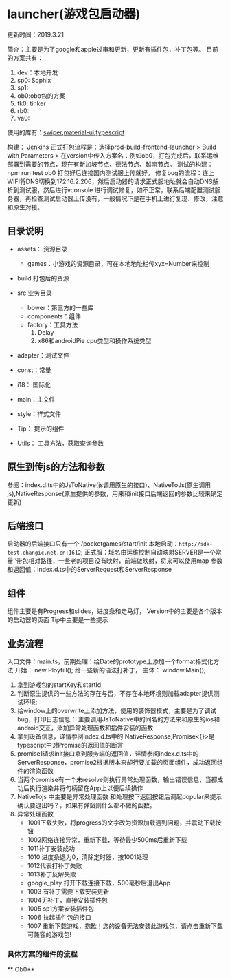 # launcher(游戏包启动器)

更新时间：2019.3.21

简介：主要是为了google和apple过审和更新，更新有插件包，补丁包等。
目前的方案共有：

1. dev：本地开发
2. sp0: Sophix
3. sp1:
4. ob0:obb包的方案
5. tk0: tinker
6. rb0:
7. va0:

使用的库有：[swiper](http://idangero.us/swiper/get-started/),[material-ui](https://material-ui.com/getting-started/installation/),[typescript](https://www.tslang.cn/docs/handbook/typescript-in-5-minutes.html)

构建：
[Jenkins](http://jenkins.royale.com/) 正式打包流程是：选择prod-build-frontend-launcher > Build with Parameters > 在version中传入方案名：例如ob0，打包完成后，联系运维部署到需要的节点，现在有新加坡节点、德法节点、越南节点。
测试的构建：npm run test ob0 打包好后连接国内测试服上传就好。
修复bug的流程：连上WIFI将DNS切换到172.16.2.206，然后启动器的请求正式服地址就会自动DNS解析到测试服，然后进行vconsole 进行调试修复，如不正常，联系后端配置测试服务器，再检查测试启动器上传没有，一般情况下是在手机上进行复现、修改，注意和原生对接。

## 目录说明

- assets： 资源目录
  - games：小游戏的资源目录，可在本地地址栏传xyx=Number来控制

- build 打包后的资源
- src 业务目录
  - bower：第三方的一些库
  - components：组件
  - factory：工具方法
    1. Delay
    2. x86和androidPie cpu类型和操作系统类型
- adapter：测试文件
- const：常量
- i18： 国际化
- main：主文件
- style：样式文件
- Tip： 提示的组件
- Utils： 工具方法，获取查询参数

## 原生到传js的方法和参数

参阅：index.d.ts中的JsToNative(js调用原生的接口)、NativeToJs(原生调用js),NativeResponse(原生提供的参数，用来和init接口后端返回的参数比较来确定更新)

## 后端接口

启动器的后端接口只有一个 /pocketgames/start/init
本地启动：`http://sdk-test.changic.net.cn:1612`;
正式服：域名由运维控制自动映射SERVER是一个常量‘’带包相对路径，一些老的项目没有映射，前端做映射，将来可以使用map
参数和返回值：index.d.ts中的ServerRequest和ServerResponse

## 组件

组件主要是有Progress和slides，进度条和走马灯，
Version中的主要是各个版本的启动器的页面
Tip中主要是一些提示

## 业务流程

入口文件：main.ts，前期处理：给Date的prototype上添加一个format格式化方法
开始： new Ployfill(); 给一些新的语法打补丁，
主体： window.Main();

1. 拿到游戏包的startKey和startId,
2. 判断原生提供的一些方法的存在与否，不存在本地环境则加载adapter提供测试环境;
3. 给window上的overwrite上添加方法，使用的装饰器模式，主要是为了调试bug，打印日志信息：
主要调用JsToNative中的同名的方法来和原生的ios和android交互，添加异常处理函数和插件安装的函数
4. 拿到设备信息，详情参阅index.d.ts中的 NativeResponse,Promise<{}>是typescript中对Promise的返回值的断言
5. promise1请求init接口拿到服务端的返回值，详情参阅index.d.ts中的  ServerResponse，promise2根据版本来却行要加载的页面组件，成功返回组件的渲染函数
6. 当两个promise有一个未resolve则执行异常处理函数，输出错误信息，当都成功后执行渲染并将句柄留在App上以便后续操作
7. NativeTojs 中主要是异常处理函数 和处理按下返回按钮后调起popular来提示确认要退出吗？，如果有弹窗则什么都不做的函数。
8. 异常处理函数
    - 1001下载失败，将progress的文字改为资源加载遇到问题，并震动下载按钮
    - 1002网络连接异常，重新下载，等待最少500ms后重新下载
    - 1011补丁安装成功
    - 1010 进度条退为0，清除定时器，按1001处理
    - 1012代表打补丁失败
    - 1013补丁反解失败
    - google_play 打开下载连接下载，500毫秒后退出App
    - 1003 有补丁需要下载安装更新
    - 1004无补丁，直接安装插件包
    - 1005 sp1方案安装插件包
    - 1006 拉起插件包的接口
    - 1007 重新下载游戏，抱歉！您的设备无法安装此游戏包，请点击重新下载可兼容的游戏包!

### 具体方案的组件的流程

** Ob0**
